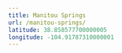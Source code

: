 ```yaml
---
title: Manitou Springs
url: /manitou-springs/
latitude: 38.858577700000005
longitude: -104.91787310000001
---
```

